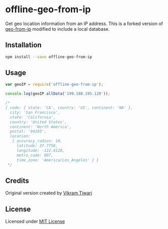 # offline-geo-from-ip

Get geo location information from an IP address. This is a forked version of [geo-from-ip](https://github.com/VikramTiwari/geo-from-ip) modified to include a local database.

## Installation

```sh
npm install --save offline-geo-from-ip
```

## Usage

```javascript
var geoIP = require('offline-geo-from-ip');

console.log(geoIP.allData('199.188.195.120'));

/*
{ code: { state: 'CA', country: 'US', continent: 'NA' },
  city: 'San Francisco',
  state: 'California',
  country: 'United States',
  continent: 'North America',
  postal: '94103',
  location:
   { accuracy_radius: 10,
     latitude: 37.7758,
     longitude: -122.4128,
     metro_code: 807,
     time_zone: 'America/Los_Angeles' } }
 */
```

## Credits

Original version created by [Vikram Tiwari](https://vikramtiwari.com)

## License

Licensed under [MIT License](LICENSE)
